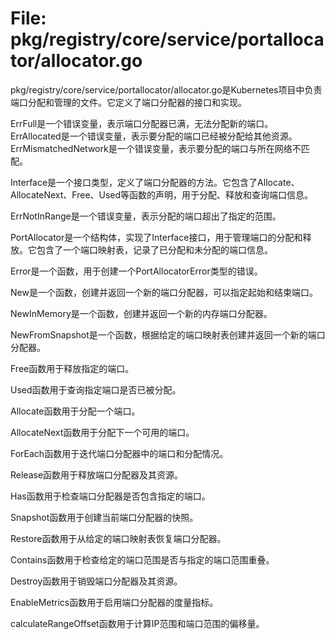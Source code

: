 # File: pkg/registry/core/service/portallocator/allocator.go

pkg/registry/core/service/portallocator/allocator.go是Kubernetes项目中负责端口分配和管理的文件。它定义了端口分配器的接口和实现。

ErrFull是一个错误变量，表示端口分配器已满，无法分配新的端口。
ErrAllocated是一个错误变量，表示要分配的端口已经被分配给其他资源。
ErrMismatchedNetwork是一个错误变量，表示要分配的端口与所在网络不匹配。

Interface是一个接口类型，定义了端口分配器的方法。它包含了Allocate、AllocateNext、Free、Used等函数的声明，用于分配、释放和查询端口信息。

ErrNotInRange是一个错误变量，表示分配的端口超出了指定的范围。

PortAllocator是一个结构体，实现了Interface接口，用于管理端口的分配和释放。它包含了一个端口映射表，记录了已分配和未分配的端口信息。

Error是一个函数，用于创建一个PortAllocatorError类型的错误。

New是一个函数，创建并返回一个新的端口分配器，可以指定起始和结束端口。

NewInMemory是一个函数，创建并返回一个新的内存端口分配器。

NewFromSnapshot是一个函数，根据给定的端口映射表创建并返回一个新的端口分配器。

Free函数用于释放指定的端口。

Used函数用于查询指定端口是否已被分配。

Allocate函数用于分配一个端口。

AllocateNext函数用于分配下一个可用的端口。

ForEach函数用于迭代端口分配器中的端口和分配情况。

Release函数用于释放端口分配器及其资源。

Has函数用于检查端口分配器是否包含指定的端口。

Snapshot函数用于创建当前端口分配器的快照。

Restore函数用于从给定的端口映射表恢复端口分配器。

Contains函数用于检查给定的端口范围是否与指定的端口范围重叠。

Destroy函数用于销毁端口分配器及其资源。

EnableMetrics函数用于启用端口分配器的度量指标。

calculateRangeOffset函数用于计算IP范围和端口范围的偏移量。

